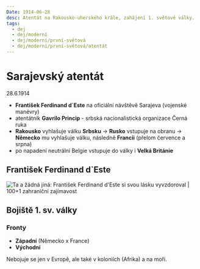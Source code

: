 ```yaml
---
Date: 1914-06-28
desc: Atentát na Rakousko-uherského krále, zahájení 1. světové války.
tags:
  - dej
  - dej/moderní
  - dej/moderní/první-světová
  - dej/moderní/první-světová/atentát
---
```

# Sarajevský atentát
28.6.1914

- **František Ferdinand d\`Este** na oficiální návštěvě Sarajeva (vojenské manévry)
- atentátník **Gavrilo Princip** - srbská nacionalistická organizace Černá ruka
- **Rakousko** vyhlašuje válku **Srbsku** -> **Rusko** vstupuje na obranu -> **Německo** mu vyhlašuje válku, následně **Francii** (přelom července a srpna)
- po napadení neutrální Belgie vstupuje do války i **Velká Británie**

## František Ferdinand d\`Este
![Ta a žádná jiná: František Ferdinand d&#39;Este si svou lásku vyvzdoroval |  100+1 zahraniční zajímavost](https://www.stoplusjednicka.cz/sites/default/files/styles/full/public/obrazky/2019/08/foto.jpg?itok=fpZE2uhI)

## Bojiště 1. sv. války
### Fronty
- **Západní** (Německo x France)
- **Východní**

Nebojuje se jen v Evropě, ale také v koloniích (Afrika) a na moři.